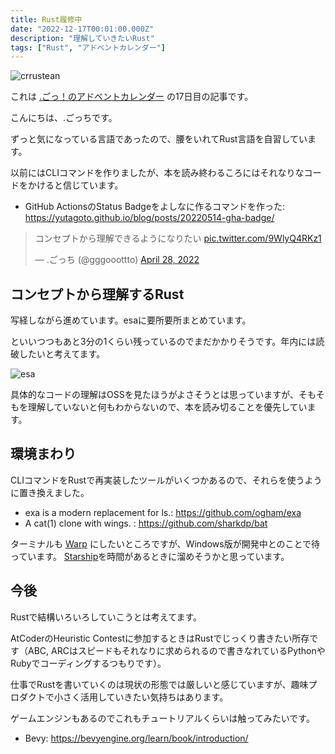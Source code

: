 ```yaml
---
title: Rust履修中
date: "2022-12-17T00:01:00.000Z"
description: "理解していきたいRust"
tags: ["Rust", "アドベントカレンダー"]
---
```


![crrustean](/blog/assets/images//posts/20221217-studying-rust/rustacean-orig-noshadow.png)

これは [.ごっ！のアドベントカレンダー](https://adventar.org/calendars/8199) の17日目の記事です。

こんにちは、.ごっちです。

ずっと気になっている言語であったので、腰をいれてRust言語を自習しています。

以前にはCLIコマンドを作りましたが、本を読み終わるころにはそれなりなコードをかけると信じています。

- GitHub ActionsのStatus Badgeをよしなに作るコマンドを作った: https://yutagoto.github.io/blog/posts/20220514-gha-badge/

<blockquote class="twitter-tweet"><p lang="ja" dir="ltr">コンセプトから理解できるようになりたい <a href="https://t.co/9WlyQ4RKz1">pic.twitter.com/9WlyQ4RKz1</a></p>&mdash; .ごっち (@gggooottto) <a href="https://twitter.com/gggooottto/status/1519593752939364352?ref_src=twsrc%5Etfw">April 28, 2022</a></blockquote>

## コンセプトから理解するRust

写経しながら進めています。esaに要所要所まとめています。

といいつつもあと3分の1くらい残っているのでまだかかりそうです。年内には読破したいと考えてます。

![esa](/blog/assets/images//posts/20221217-studying-rust/esa.png)

具体的なコードの理解はOSSを見たほうがよさそうとは思っていますが、そもそもを理解していないと何もわからないので、本を読み切ることを優先しています。

## 環境まわり

CLIコマンドをRustで再実装したツールがいくつかあるので、それらを使うように置き換えました。

- exa is a modern replacement for ls.: https://github.com/ogham/exa
- A cat(1) clone with wings. : https://github.com/sharkdp/bat

ターミナルも [Warp](https://www.warp.dev/) にしたいところですが、Windows版が開発中とのことで待っています。
[Starship](https://starship.rs/)を時間があるときに溜めそうかと思っています。

## 今後

Rustで結構いろいろしていこうとは考えてます。

AtCoderのHeuristic Contestに参加するときはRustでじっくり書きたい所存です（ABC, ARCはスピードもそれなりに求められるので書きなれているPythonやRubyでコーディングするつもりです）。

仕事でRustを書いていくのは現状の形態では厳しいと感じていますが、趣味プロダクトで小さく活用していきたい気持ちはあります。

ゲームエンジンもあるのでこれもチュートリアルくらいは触ってみたいです。

- Bevy: https://bevyengine.org/learn/book/introduction/

